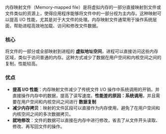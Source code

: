 内存映射文件（Memory-mapped file）是将虚拟内存的一部分直接映射到文件或文件类似的资源上，使得应用程序能够将文件中的一部分视为主内存。这种映射可以提高 I/O 性能，尤其是对于大文件的处理。内存映射文件通常用于操作系统层面，帮助进程高效地加载、访问和修改文件数据。
### 核心
 将文件的一部分或全部映射到进程的 **虚拟地址空间**，进程可以直接访问这些内存区域，类似于访问普通的内存。这种方式减少了数据在用户空间和内核空间之间的复制，性能较高。
### 优点
- **提高 I/O 性能**：内存映射文件减少了传统文件 I/O 操作中系统调用的开销，并直接操作内存中的数据，提高了读写速度。**性能差的原因：系统调用**，并且需要在用户空间和内核空间之间进行 **数据复制**
- **减少内存拷贝**：映射的文件区段可以直接作为内存使用，避免了在用户空间和内核空间之间的多次数据拷贝。
- **就地修改**：文件的数据可以直接在内存中进行修改，省去了从文件开头读取、修改、再写回文件的操作。
